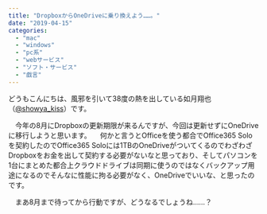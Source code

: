 ```yaml
---
title: "DropboxからOneDriveに乗り換えよう……。"
date: "2019-04-15"
categories: 
  - "mac"
  - "windows"
  - "pc系"
  - "webサービス"
  - "ソフト・サービス"
  - "戯言"
---
```


どうもこんにちは、風邪を引いて38度の熱を出している如月翔也（[@showya\_kiss](http://twitter.com/#!/showya_kiss)）です。

　今年の8月にDropboxの更新期限が来るんですが、今回は更新せずにOneDriveに移行しようと思います。 　何かと言うとOfficeを使う都合でOffice365 Soloを契約したのでOffice365 Soloには1TBのOneDriveがついてくるのでわざわざDropboxをお金を出して契約する必要がないなと思っており、そしてパソコンを1台にまとめた都合上クラウドドライブは同期に使うのではなくバックアップ用途になるのでそんなに性能に拘る必要がなく、OneDriveでいいな、と思ったのです。

　まあ8月まで待ってから行動ですが、どうなるでしょうね……？
